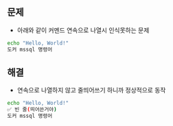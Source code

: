 ## 문제 
- 아래와 같이 커멘드 연속으로 나열시 인식못하는 문제


```sh
echo "Hello, World!"
도커 mssql 명령어
```
## 해결
- 연속으로 나열하지 않고 줄띄어쓰기 하니까 정상적으로 동작


```sh
echo "Hello, World!"
✅ 빈 줄(띄어쓴거야)
도커 mssql 명령어
```
